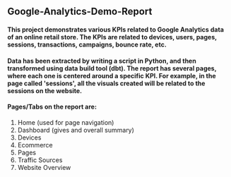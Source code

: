 ## Google-Analytics-Demo-Report
#### This project demonstrates various KPIs related to Google Analytics data of an online retail store. The KPIs are related to devices, users, pages, sessions, transactions, campaigns, bounce rate, etc. 

#### Data has been extracted by writing a script in Python, and then transformed using data build tool (dbt). The report has several pages, where each one is centered around a specific KPI. For example, in the page called 'sessions', all the visuals created will be related to the sessions on the website. 

#### Pages/Tabs on the report are:

1. Home (used for page navigation)
2. Dashboard (gives and overall summary)
3. Devices
4. Ecommerce
5. Pages
6. Traffic Sources
7. Website Overview


